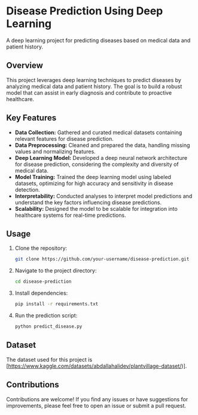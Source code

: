# Disease Prediction Using Deep Learning

A deep learning project for predicting diseases based on medical data and patient history.

## Overview

This project leverages deep learning techniques to predict diseases by analyzing medical data and patient history. The goal is to build a robust model that can assist in early diagnosis and contribute to proactive healthcare.

## Key Features

- **Data Collection:** Gathered and curated medical datasets containing relevant features for disease prediction.
- **Data Preprocessing:** Cleaned and prepared the data, handling missing values and normalizing features.
- **Deep Learning Model:** Developed a deep neural network architecture for disease prediction, considering the complexity and diversity of medical data.
- **Model Training:** Trained the deep learning model using labeled datasets, optimizing for high accuracy and sensitivity in disease detection.
- **Interpretability:** Conducted analyses to interpret model predictions and understand the key factors influencing disease predictions.
- **Scalability:** Designed the model to be scalable for integration into healthcare systems for real-time predictions.

## Usage

1. Clone the repository:

   ```bash
   git clone https://github.com/your-username/disease-prediction.git
   ```

2. Navigate to the project directory:

   ```bash
   cd disease-prediction
   ```

3. Install dependencies:

   ```bash
   pip install -r requirements.txt
   ```

4. Run the prediction script:

   ```bash
   python predict_disease.py
   ```

## Dataset

The dataset used for this project is [https://www.kaggle.com/datasets/abdallahalidev/plantvillage-dataset/)].

## Contributions

Contributions are welcome! If you find any issues or have suggestions for improvements, please feel free to open an issue or submit a pull request.
